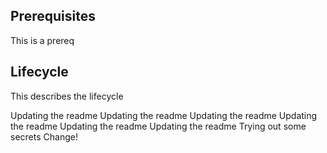 ## Prerequisites
This is a prereq

## Lifecycle
This describes the lifecycle

Updating the readme
Updating the readme
Updating the readme
Updating the readme
Updating the readme
Updating the readme
Trying out some secrets
Change!